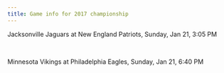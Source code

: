 ```yaml
---
title: Game info for 2017 championship
---
```

Jacksonville Jaguars at New England Patriots, Sunday, Jan 21, 3:05 PM


<br/>

Minnesota Vikings at Philadelphia Eagles, Sunday, Jan 21, 6:40 PM

